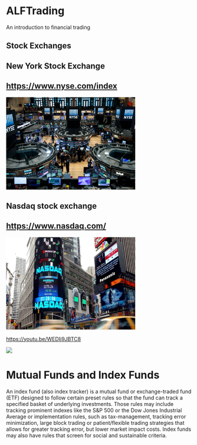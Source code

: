 # ALFTrading
An introduction to financial trading

## Stock Exchanges


## New York Stock Exchange
##  https://www.nyse.com/index

<img src="https://github.com/LennartFr/ALFTrading/blob/master/nyse.jpg" width='350' height='250'>


## Nasdaq stock exchange
##  https://www.nasdaq.com/

<img src="https://github.com/LennartFr/ALFTrading/blob/master/nasdaq.jpg" width='350' height='250'>

https://youtu.be/WEDIj9JBTC8

<img src="https://github.com/favicon.ico" width="48">




# Mutual Funds and Index Funds
An index fund (also index tracker) is a mutual fund or exchange-traded fund (ETF) designed to follow certain preset rules so that the fund can track a specified basket of underlying investments. Those rules may include tracking prominent indexes like the S&P 500 or the Dow Jones Industrial Average or implementation rules, such as tax-management, tracking error minimization, large block trading or patient/flexible trading strategies that allows for greater tracking error, but lower market impact costs. Index funds may also have rules that screen for social and sustainable criteria.











    



